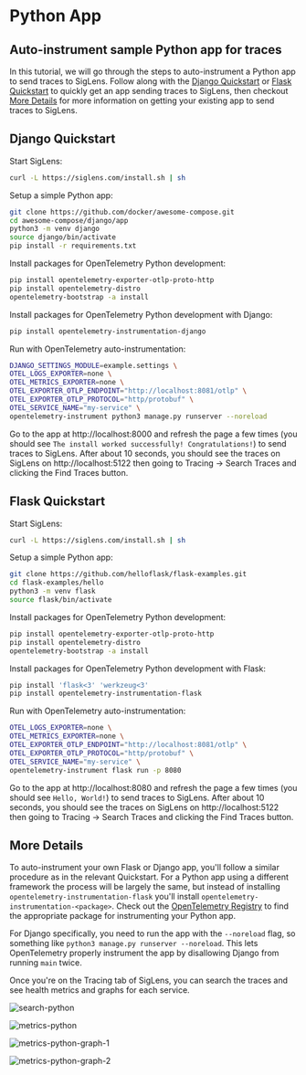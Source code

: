# Python App

## Auto-instrument sample Python app for traces

In this tutorial, we will go through the steps to auto-instrument a Python app to send traces to SigLens.
Follow along with the [Django Quickstart](#django-quickstart) or [Flask Quickstart](#flask-quickstart) to quickly get an app sending traces to SigLens, then checkout [More Details](#more-details) for more information on getting your existing app to send traces to SigLens.

## Django Quickstart

Start SigLens:

```bash
curl -L https://siglens.com/install.sh | sh
```

Setup a simple Python app:

```bash
git clone https://github.com/docker/awesome-compose.git
cd awesome-compose/django/app
python3 -m venv django
source django/bin/activate
pip install -r requirements.txt
```

Install packages for OpenTelemetry Python development:

```bash
pip install opentelemetry-exporter-otlp-proto-http
pip install opentelemetry-distro
opentelemetry-bootstrap -a install
```

Install packages for OpenTelemetry Python development with Django:

```bash
pip install opentelemetry-instrumentation-django
```

Run with OpenTelemetry auto-instrumentation:

```bash
DJANGO_SETTINGS_MODULE=example.settings \
OTEL_LOGS_EXPORTER=none \
OTEL_METRICS_EXPORTER=none \
OTEL_EXPORTER_OTLP_ENDPOINT="http://localhost:8081/otlp" \
OTEL_EXPORTER_OTLP_PROTOCOL="http/protobuf" \
OTEL_SERVICE_NAME="my-service" \
opentelemetry-instrument python3 manage.py runserver --noreload
```

Go to the app at http://localhost:8000 and refresh the page a few times (you should see `The install worked successfully! Congratulations!`) to send traces to SigLens.
After about 10 seconds, you should see the traces on SigLens on http://localhost:5122 then going to Tracing -> Search Traces and clicking the Find Traces button.

## Flask Quickstart

Start SigLens:

```bash
curl -L https://siglens.com/install.sh | sh
```

Setup a simple Python app:

```bash
git clone https://github.com/helloflask/flask-examples.git
cd flask-examples/hello
python3 -m venv flask
source flask/bin/activate
```

Install packages for OpenTelemetry Python development:

```bash
pip install opentelemetry-exporter-otlp-proto-http
pip install opentelemetry-distro
opentelemetry-bootstrap -a install
```

Install packages for OpenTelemetry Python development with Flask:

```bash
pip install 'flask<3' 'werkzeug<3'
pip install opentelemetry-instrumentation-flask
```

Run with OpenTelemetry auto-instrumentation:

```bash
OTEL_LOGS_EXPORTER=none \
OTEL_METRICS_EXPORTER=none \
OTEL_EXPORTER_OTLP_ENDPOINT="http://localhost:8081/otlp" \
OTEL_EXPORTER_OTLP_PROTOCOL="http/protobuf" \
OTEL_SERVICE_NAME="my-service" \
opentelemetry-instrument flask run -p 8080
```

Go to the app at http://localhost:8080 and refresh the page a few times (you should see `Hello, World!`) to send traces to SigLens.
After about 10 seconds, you should see the traces on SigLens on http://localhost:5122 then going to Tracing -> Search Traces and clicking the Find Traces button.

## More Details

To auto-instrument your own Flask or Django app, you'll follow a similar procedure as in the relevant Quickstart.
For a Python app using a different framework the process will be largely the same, but instead of installing `opentelemetry-instrumentation-flask` you'll install `opentelemetry-instrumentation-<package>`.
Check out the [OpenTelemetry Registry](https://opentelemetry.io/ecosystem/registry/) to find the appropriate package for instrumenting your Python app.

For Django specifically, you need to run the app with the `--noreload` flag, so something like `python3 manage.py runserver --noreload`. This lets OpenTelemetry properly instrument the app by disallowing Django from running `main` twice.

Once you're on the Tracing tab of SigLens, you can search the traces and see health metrics and graphs for each service.

![search-python](../../static/tutorials/search-traces-py.png)

![metrics-python](../../static/tutorials/metrics-python.png)

![metrics-python-graph-1](../../static/tutorials/metrics-graph-1-py.png)

![metrics-python-graph-2](../../static/tutorials/metrics-graph-2-py.png)
